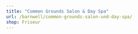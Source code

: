 ```yaml
---
title: "Common Grounds Salon & Day Spa"
url: /barnwell/common-grounds-salon-und-day-spa/
shop: Friseur
---
```

